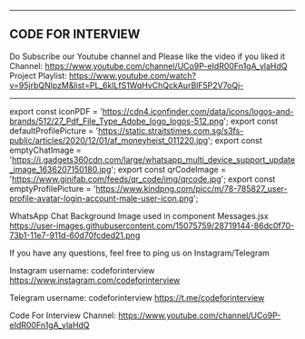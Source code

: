 ------------------
CODE FOR INTERVIEW
------------------

Do Subscribe our Youtube channel and Please like the video if you liked it
Channel: https://www.youtube.com/channel/UCo9P-eIdR00Fn1gA_ylaHdQ
Project Playlist: https://www.youtube.com/watch?v=95jrbQNlpzM&list=PL_6klLfS1WqHvChQckAurBlF5P2V7oQj-


-----------------

export const iconPDF = 'https://cdn4.iconfinder.com/data/icons/logos-and-brands/512/27_Pdf_File_Type_Adobe_logo_logos-512.png';
export const defaultProfilePicture = 'https://static.straitstimes.com.sg/s3fs-public/articles/2020/12/01/af_moneyheist_011220.jpg';
export const emptyChatImage = 'https://i.gadgets360cdn.com/large/whatsapp_multi_device_support_update_image_1636207150180.jpg';
export const qrCodeImage = 'https://www.ginifab.com/feeds/qr_code/img/qrcode.jpg';
export const emptyProfilePicture = 'https://www.kindpng.com/picc/m/78-785827_user-profile-avatar-login-account-male-user-icon.png';


WhatsApp Chat Background Image used in component Messages.jsx
https://user-images.githubusercontent.com/15075759/28719144-86dc0f70-73b1-11e7-911d-60d70fcded21.png





If you have any questions, feel free to ping us on Instagram/Telegram

Instagram
username: codeforinterview
https://www.instagram.com/codeforinterview

Telegram
username: codeforinterview
https://t.me/codeforinterview


Code For Interview
Channel: https://www.youtube.com/channel/UCo9P-eIdR00Fn1gA_ylaHdQ